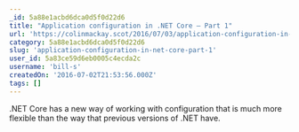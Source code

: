 ```yaml
---
_id: 5a88e1acbd6dca0d5f0d22d6
title: "Application configuration in .NET Core – Part 1"
url: 'https://colinmackay.scot/2016/07/03/application-configuration-in-net-core-part-1/'
category: 5a88e1acbd6dca0d5f0d22d6
slug: 'application-configuration-in-net-core-part-1'
user_id: 5a83ce59d6eb0005c4ecda2c
username: 'bill-s'
createdOn: '2016-07-02T21:53:56.000Z'
tags: []
---
```


.NET Core has a new way of working with configuration that is much more flexible than the way that previous versions of .NET have.
